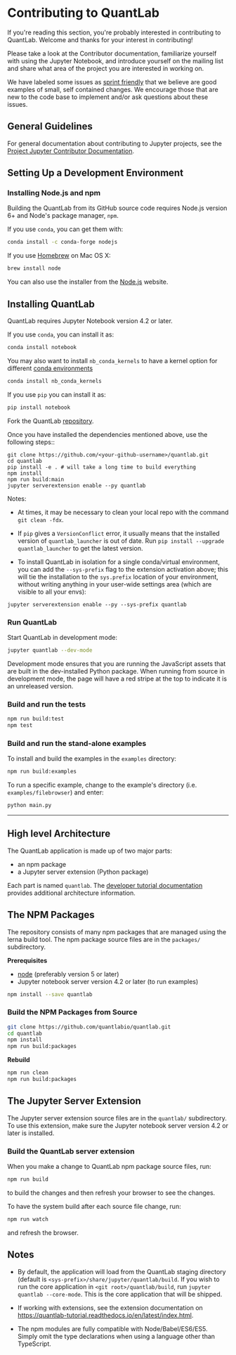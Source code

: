 # Contributing to QuantLab

If you're reading this section, you're probably interested in contributing to
QuantLab.  Welcome and thanks for your interest in contributing!

Please take a look at the Contributor documentation, familiarize yourself with
using the Jupyter Notebook, and introduce yourself on the mailing list and share
what area of the project you are interested in working on.

We have labeled some issues as [sprint friendly](https://github.com/quantlabio/quantlab/issues?q=is%3Aopen+is%3Aissue+label%3Asprint-friendly)
that we believe are good examples of small, self contained changes.
We encourage those that are new to the code base to implement and/or ask
questions about these issues.


## General Guidelines

For general documentation about contributing to Jupyter projects, see the
[Project Jupyter Contributor Documentation](https://jupyter.readthedocs.io/en/latest/contributor/content-contributor.html).


## Setting Up a Development Environment

### Installing Node.js and npm

Building the QuantLab from its GitHub source code requires Node.js version
6+ and Node's package manager, ``npm``.

If you use ``conda``, you can get them with:

```bash
conda install -c conda-forge nodejs
```

If you use [Homebrew](http://brew.sh/) on Mac OS X:

```bash
brew install node
```

You can also use the installer from the [Node.js](https://nodejs.org) website.


## Installing QuantLab

QuantLab requires Jupyter Notebook version 4.2 or later.

If you use ``conda``, you can install it as:

```bash
conda install notebook
```

You may also want to install `nb_conda_kernels` to have a kernel option for different [conda environments](http://conda.pydata.org/docs/using/envs.html)

```bash
conda install nb_conda_kernels
```

If you use `pip` you can install it as:

```bash
pip install notebook
```

Fork the QuantLab [repository](https://github.com/quantlabio/quantlab).

Once you have installed the dependencies mentioned above, use the following
steps::

    git clone https://github.com/<your-github-username>/quantlab.git
    cd quantlab
    pip install -e . # will take a long time to build everything
    npm install
    npm run build:main
    jupyter serverextension enable --py quantlab

Notes:

* At times, it may be necessary to clean your local repo with the command ``git
clean -fdx``.

* If `pip` gives a `VersionConflict` error, it usually means that the installed
version of `quantlab_launcher` is out of date. Run `pip install --upgrade
quantlab_launcher` to get the latest version.

* To install QuantLab in isolation for a single conda/virtual environment, you can add the `--sys-prefix` flag to the extension activation above; this will tie the installation to the `sys.prefix` location of your environment, without writing anything in your user-wide settings area (which are visible to all your envs):

```
jupyter serverextension enable --py --sys-prefix quantlab
```

### Run QuantLab

Start QuantLab in development mode:

```bash
jupyter quantlab --dev-mode
```

Development mode ensures that you are running the JavaScript assets that are
built in the dev-installed Python package.  When running from source in development
mode, the page will have a red stripe at the top to indicate it is an unreleased version.

### Build and run the tests

```bash
npm run build:test
npm test
```

### Build and run the stand-alone examples

To install and build the examples in the `examples` directory:

```bash
npm run build:examples
```

To run a specific example, change to the example's directory (i.e.
`examples/filebrowser`) and enter:

```bash
python main.py
```

----

## High level Architecture

The QuantLab application is made up of two major parts:

- an npm package
- a Jupyter server extension (Python package)

Each part is named `quantlab`. The [developer tutorial documentation](https://quantlab-tutorial.readthedocs.io/en/latest/index.html)
provides additional architecture information.

## The NPM Packages

The repository consists of many npm packages that are managed using the lerna
build tool.  The npm package source files are in the `packages/` subdirectory.

**Prerequisites**

- [node](http://nodejs.org/) (preferably version 5 or later)
- Jupyter notebook server version 4.2 or later (to run examples)

```bash
npm install --save quantlab
```

### Build the NPM Packages from Source

```bash
git clone https://github.com/quantlabio/quantlab.git
cd quantlab
npm install
npm run build:packages
```

**Rebuild**

```bash
npm run clean
npm run build:packages
```

## The Jupyter Server Extension

The Jupyter server extension source files are in the `quantlab/`
subdirectory. To use this extension, make sure the Jupyter notebook server
version 4.2 or later is installed.

### Build the QuantLab server extension

When you make a change to QuantLab npm package source files, run:

```bash
npm run build
```

to build the changes and then refresh your browser to see the changes.

To have the system build after each source file change, run:

```bash
npm run watch
```

and refresh the browser.

## Notes

- By default, the application will load from the QuantLab staging directory (default is `<sys-prefix>/share/jupyter/quantlab/build`.  If you wish to run
the core application in `<git root>/quantlab/build`,
run `jupyter quantlab --core-mode`.  This is the core application that will
be shipped.

- If working with extensions, see the extension documentation on
https://quantlab-tutorial.readthedocs.io/en/latest/index.html.

- The npm modules are fully compatible with Node/Babel/ES6/ES5. Simply
omit the type declarations when using a language other than TypeScript.
